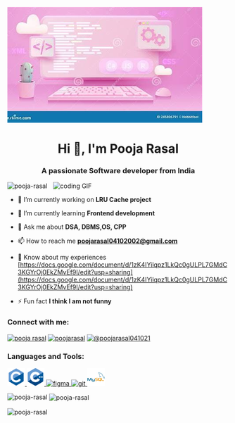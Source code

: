 ![logo](https://github.com/Pooja-Rasal/Pooja-Rasal/blob/main/Banner.jpeg)
<h1 align="center">Hi 👋, I'm Pooja Rasal</h1>
<h3 align="center">A passionate Software developer from India</h3>
<img align="right" alt="coding GIF" width="400" src="https://th.bing.com/th/id/R.54c9af226721e95539a5cd9592d635bb?rik=pQNFNX3MXrFJdQ&riu=http%3a%2f%2fstore.outsourcingpundit.com%2fwp-content%2fuploads%2f2019%2f01%2ffocus-animation.gif&ehk=68Llss3Mjyn992cDHPwHGdT7F4pj746e%2fDDu6l4ZzHA%3d&risl=&pid=ImgRaw&r=0">

<p align="left"> <img src="https://komarev.com/ghpvc/?username=pooja-rasal&label=Profile%20views&color=0e75b6&style=flat" alt="pooja-rasal" /> </p>

- 🔭 I’m currently working on **LRU Cache project**

- 🌱 I’m currently learning **Frontend development**

- 💬 Ask me about **DSA, DBMS,OS, CPP**

- 📫 How to reach me **poojarasal04102002@gmail.com**

- 📄 Know about my experiences [https://docs.google.com/document/d/1zK4IYilqpz1LkQc0gULPL7GMdC3KGYrOj0EkZMvEf9I/edit?usp=sharing](https://docs.google.com/document/d/1zK4IYilqpz1LkQc0gULPL7GMdC3KGYrOj0EkZMvEf9I/edit?usp=sharing)

- ⚡ Fun fact **I think I am not funny**

<h3 align="left">Connect with me:</h3>
<p align="left">
<a href="https://linkedin.com/in/pooja rasal" target="blank"><img align="center" src="https://raw.githubusercontent.com/rahuldkjain/github-profile-readme-generator/master/src/images/icons/Social/linked-in-alt.svg" alt="pooja rasal" height="30" width="40" /></a>
<a href="https://www.leetcode.com/poojarasal" target="blank"><img align="center" src="https://raw.githubusercontent.com/rahuldkjain/github-profile-readme-generator/master/src/images/icons/Social/leet-code.svg" alt="poojarasal" height="30" width="40" /></a>
<a href="https://www.hackerearth.com/@poojarasal041021" target="blank"><img align="center" src="https://raw.githubusercontent.com/rahuldkjain/github-profile-readme-generator/master/src/images/icons/Social/hackerearth.svg" alt="@poojarasal041021" height="30" width="40" /></a>
</p>

<h3 align="left">Languages and Tools:</h3>
<p align="left"> <a href="https://www.cprogramming.com/" target="_blank" rel="noreferrer"> <img src="https://raw.githubusercontent.com/devicons/devicon/master/icons/c/c-original.svg" alt="c" width="40" height="40"/> </a> <a href="https://www.w3schools.com/cpp/" target="_blank" rel="noreferrer"> <img src="https://raw.githubusercontent.com/devicons/devicon/master/icons/cplusplus/cplusplus-original.svg" alt="cplusplus" width="40" height="40"/> </a> <a href="https://www.figma.com/" target="_blank" rel="noreferrer"> <img src="https://www.vectorlogo.zone/logos/figma/figma-icon.svg" alt="figma" width="40" height="40"/> </a> <a href="https://git-scm.com/" target="_blank" rel="noreferrer"> <img src="https://www.vectorlogo.zone/logos/git-scm/git-scm-icon.svg" alt="git" width="40" height="40"/> </a> <a href="https://www.mysql.com/" target="_blank" rel="noreferrer"> <img src="https://raw.githubusercontent.com/devicons/devicon/master/icons/mysql/mysql-original-wordmark.svg" alt="mysql" width="40" height="40"/> </a> </p>

<p><img align="left" src="https://github-readme-stats.vercel.app/api/top-langs?username=pooja-rasal&show_icons=true&locale=en&layout=compact" alt="pooja-rasal" /></p>

<p>&nbsp;<img align="center" src="https://github-readme-stats.vercel.app/api?username=pooja-rasal&show_icons=true&locale=en" alt="pooja-rasal" /></p>

<p><img align="center" src="https://github-readme-streak-stats.herokuapp.com/?user=pooja-rasal&" alt="pooja-rasal" /></p>
